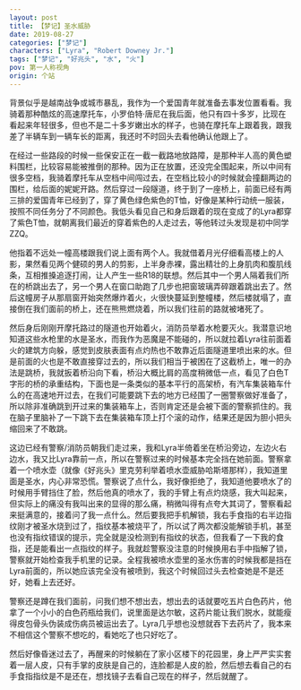 ```yaml
---
layout: post
title: 【梦记】圣水威胁
date: 2019-08-27
categories: ["梦记"]
characters: ["Lyra", "Robert Downey Jr."]
tags: ["梦记", "好兆头", "水", "火"]
pov: 第一人称视角
origin: 个站
---
```


背景似乎是越南战争或城市暴乱，我作为一个爱国青年就准备去事发位置看看。我骑着那种酷炫的高速摩托车，小罗伯特·唐尼在我后面，他只有四十多岁，比现在看起来年轻很多，但也不是二十多岁嫩出水的样子，也骑在摩托车上跟着我，跟我差了半辆车到一辆车长的距离，我还时不时回头去看他确认他跟上了。

在经过一些路段的时候一些保安正在一截一截路地放路障，是那种半人高的黄色塑料围栏，比较容易能被推倒的那种。因为正在放置，还没完全围起来，所以中间有很多空档，我骑着摩托车从空档中间闯过去，在空档比较小的时候就会撞翻两边的围栏，给后面的妮妮开路。然后穿过一段隧道，终于到了一座桥上，前面已经有两三排的爱国青年已经到了，穿了黄色绿色紫色的T恤，好像是某种行动统一服装，按照不同任务分了不同颜色。我低头看见自己和身后跟着的现在变成了的Lyra都穿了紫色T恤，就朝离我们最近的穿着紫色的人走过去，等他转过头发现是初中同学ZZQ。

他指着不远处一幢高楼跟我们说上面有两个人。我就借着月光仔细看高楼上的人影，果然看见两个健硕的男人的剪影，上半身赤裸，露出精壮的上身肌肉和腹肌线条，互相推搡追逐打闹，让人产生一些R18的联想。然后其中一个男人隔着我们所在的桥跳出去了，另一个男人在窗口助跑了几步也把窗玻璃弄碎跟着跳出去了。然后这幢房子从那扇窗开始突然爆炸着火，火很快蔓延到整幢楼，然后楼就塌了，直接倒在我们面前的桥上，还在熊熊燃烧着，所以我们往前的路就被堵死了。

然后身后刚刚开摩托路过的隧道也开始着火，消防员举着水枪要灭火。我潜意识地知道这些水枪里的水是圣水，而我作为恶魔是不能碰的，所以就拉着Lyra往前面着火的建筑方向躲，感觉到皮肤表面有点灼热也不敢靠近后面隧道里喷出来的水。但是前面的火也是不敢直接穿过去的，所以我们相当于被困在了这截桥上，唯一的办法是跳桥，我就扳着桥沿向下看，桥沿大概比肩的高度稍微低一点，看见了白色T字形的桥的承重结构，下面也是一条类似的基本平行的高架桥，有汽车集装箱车什么的在高速地开过去，在我们可能要跳下去的地方已经围了一圈警察做好准备了，所以除非准确跳到开过来的集装箱车上，否则肯定还是会被下面的警察抓住的。我在脑子里脑补了一下跳下去在集装箱车顶上打个滚的动作，结果还是因为胆小把头缩回来了不敢跳。

这边已经有警察/消防员朝我们走过来，我和Lyra半倚着坐在桥沿旁边，左边火右边水，我又比Lyra靠前一点，所以在警察过来的时候基本完全挡在她前面。警察拿着一个喷水壶（就像《好兆头》里克劳利举着喷水壶威胁哈斯塔那样），我知道里面是圣水，内心非常恐慌。警察说了点什么，我好像拒绝了，我知道他要喷水了的时候用手臂挡住了脸，然后他真的喷水了，我的手臂上有点灼烧感，我大叫起来，但实际上的痛没有我叫出来的显得的那么痛，稍微叫得有点夸大其词了，警察看起来挺满意的，接着问了我一点什么。然后要我把手机解锁，我右手食指的右半边指纹刚才被圣水烧到过了，指纹基本被烧平了，所以试了两次都没能解锁手机，甚至也没有指纹错误的提示，完全就是没检测到有指纹的状态，但我看了一下我的食指，还是能看出一点指纹的样子。我就趁警察没注意的时候换用右手中指解了锁，警察就开始检查我手机里的记录。全程我被喷水壶里的圣水伤害的时候我都是挡在Lyra前面的，所以她应该完全没有被喷到，我这个时候回过头去检查她是不是还好，她看上去还好。

警察还是蹲在我们面前，问我们想不想出去，想出去的话就要吃五片白色药片，他拿了一个小小的白色药瓶给我们，说里面是达尔敏，这药片能让我们脱水，就能瘦得皮包骨头伪装成伤病员被运出去了。Lyra几乎想也没想就吞下去药片了，我本来不相信这个警察不想吃的，看她吃了也只好吃了。

然后好像昏迷过去了，再醒来的时候躺在了家小区楼下的花园里，身上严严实实套着一层人皮，只有手掌的皮肤是自己的，连脸都是人皮的脸，然后想去看自己的右手食指指纹是不是还在，想找镜子去看自己现在的样子，然后就醒了。